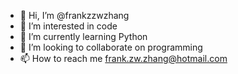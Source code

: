 - 👋 Hi, I’m @frankzzwzhang
- 👀 I’m interested in code
- 🌱 I’m currently learning Python
- 💞️ I’m looking to collaborate on programming
- 📫 How to reach me frank.zw.zhang@hotmail.com
